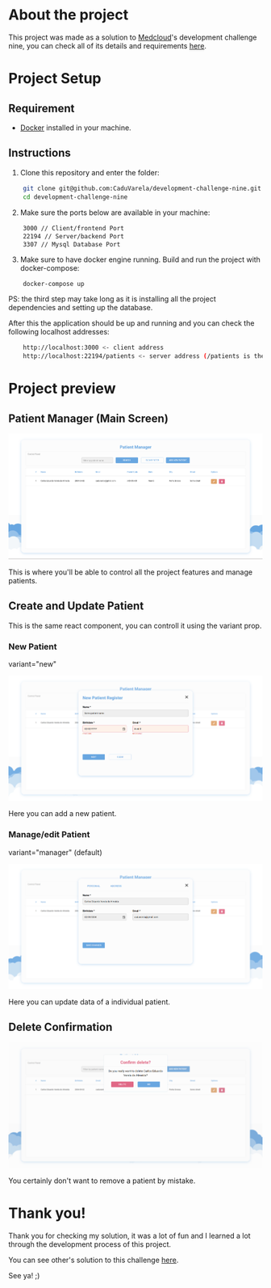 # About the project

This project was made as a solution to [Medcloud](https://medcloud.link/)'s development challenge nine, you can check all of its details and requirements [here](https://github.com/medcloudbr/development-challenge-nine).

# Project Setup

## Requirement

- [Docker](https://www.docker.com/) installed in your machine.

## Instructions

1. Clone this repository and enter the folder:

```bash
    git clone git@github.com:CaduVarela/development-challenge-nine.git
    cd development-challenge-nine
```

2. Make sure the ports below are available in your machine:

```
    3000 // Client/frontend Port
    22194 // Server/backend Port
    3307 // Mysql Database Port
```

3. Make sure to have docker engine running. Build and run the project with docker-compose:

```bash
    docker-compose up
```

PS: the third step may take long as it is installing all the project dependencies and setting up the database.

After this the application should be up and running and you can check the following localhost addresses:

```bash
    http://localhost:3000 <- client address
    http://localhost:22194/patients <- server address (/patients is the rout where you can see the current DB patients in JSON format)
```

# Project preview

## Patient Manager (Main Screen)

![Main Screen](./previews/main-screen.png)

This is where you'll be able to control all the project features and manage patients.

## Create and Update Patient

This is the same react component, you can controll it using the variant prop.

### New Patient

variant="new"

![New Patient](./previews/new-patient.png)

Here you can add a new patient.

### Manage/edit Patient

variant="manager" (default)

![Manage Patient](./previews/patient-edit.png)

Here you can update data of a individual patient.

## Delete Confirmation

![Delete Patient](./previews/confirm-delete.png)

You certainly don't want to remove a patient by mistake.

# Thank you!

Thank you for checking my solution, it was a lot of fun and I learned a lot through the development process of this project.

You can see other's solution to this challenge [here](https://github.com/medcloudbr/development-challenge-nine/forks).

See ya! ;)